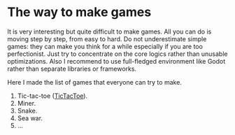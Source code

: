 # The way to make games
It is very interesting but quite difficult to make games. All you can do is moving step by step, from easy to hard.
Do not underestimate simple games: they can make you think for a while especially if you are too perfectionist. Just try to concentrate on the core logics rather than unusable optimizations. Also I recommend to use full-fledged environment like Godot rather than separate libraries or frameworks.

Here I made the list of games that everyone can try to make.

1. Tic-tac-toe ([TicTacToe](TicTacToe/)).
1. Miner.
1. Snake.
1. Sea war.
1. ...
